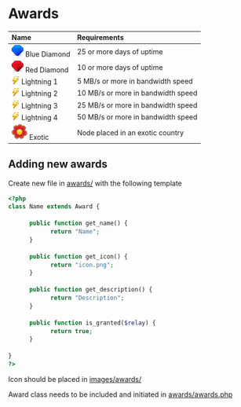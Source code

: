 # Awards

| Name | Requirements
| :--- | :-----
| ![Blue Diamond](images/awards/blue_diamond.png) Blue Diamond | 25 or more days of uptime
| ![Red Diamond](images/awards/red_diamond.png) Red Diamond | 10 or more days of uptime
| ![Lightning 1](images/awards/lightning_1.png) Lightning 1 | 5 MB/s or more in bandwidth speed
| ![Lightning 2](images/awards/lightning_1.png) Lightning 2 | 10 MB/s or more in bandwidth speed
| ![Lightning 3](images/awards/lightning_1.png) Lightning 3 | 25 MB/s or more in bandwidth speed
| ![Lightning 4](images/awards/lightning_1.png) Lightning 4 | 50 MB/s or more in bandwidth speed
| ![Exotic](images/awards/exotic.png) Exotic | Node placed in an exotic country

## Adding new awards

Create new file in [awards/](awards/) with the following template

```php
<?php
class Name extends Award {

      public function get_name() {
            return "Name";
      }

      public function get_icon() {
            return "icon.png";
      }

      public function get_description() {
            return "Description";
      }

      public function is_granted($relay) {
            return true;
      }

}
?>
```

Icon should be placed in [images/awards/](images/awards/)

Award class needs to be included and initiated in [awards/awards.php](awards/awards.php)
